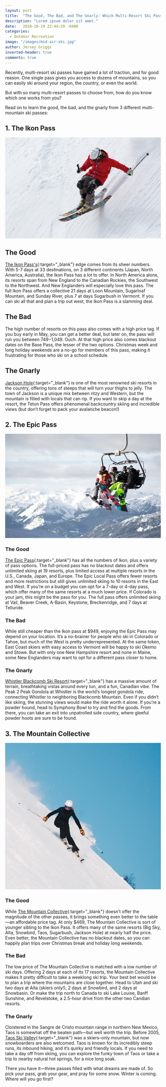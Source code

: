 ```yaml
---
layout: post
title:  "The Good, The Bad, and The Gnarly: Which Multi-Resort Ski Pass Should You Buy?"
description: "Lorem ipsum dolor sit amet."
date:   2018-10-19 22:44:29 -0400
categories:
  - Outdoor Recreation
image: "/images/mid-air-ski.jpg"
author: Jersey Griggs
inverted-header: true
comments: true
---
```



Recently, multi-resort ski passes have gained a lot of traction, and for good reason. One single pass gives you access to dozens of mountains, so you can easily ski around your region, the country, or even the world.

But with so many multi-resort passes to choose from, how do you know which one works from you?

Read on to learn the good, the bad, and the gnarly from 3 different multi-mountain ski passes:

## 1. The Ikon Pass

![This is alt text](/images/cool-man.jpg)

## The Good
[The Ikon Pass's](https://www.ikonpass.com/en){:target="_blank"} edge comes from its sheer numbers. With 5-7 days at 33 destinations, on 3 different continents (Japan, North America, Australia), the Ikon Pass has a lot to offer. In North America alone, its resorts span from New England to the Canadian Rockies, the Southwest to the Northwest. And New Englanders will especially love this pass. The full Ikon Pass offers a collective 21 days at Loon Mountain, Sugarloaf Mountain, and Sunday River, plus 7 at days Sugarbush in Vermont. If you can ski all that and plan a trip out west, the Ikon Pass is a slamming deal.

## The Bad
The high number of resorts on this pass also comes with a high price tag. If you buy early in May, you can get a better deal, but later on, the pass will run you between $749-$1,049. Ouch. At that high price also comes blackout dates on the Base Pass, the lesser of the two options. Christmas week and long holiday weekends are a no-go for members of this pass, making it frustrating for those who ski on a school schedule.


## The Gnarly
[Jackson Hole](https://www.whistlerblackcomb.com/){:target="_blank"}  is one of the most renowned ski resorts in the country, offering tons of steeps that will turn your thighs to jelly. The town of Jackson is a unique mix between ritzy and Western, but the mountain is filled with locals that can rip. If you want to skip a day at the resort, the Teton Pass offers phenomenal backcountry skiing and incredible views (but don’t forget to pack your avalanche beacon!)

## 2. The Epic Pass

![This is alt text](/images/whistler.jpg)

### The Good
[The Epic Pass](https://www.epicpass.com/en){:target="_blank"}  has all the numbers of Ikon, plus a variety of pass options. The full-priced pass has no blackout dates and offers unlimited skiing at 19 resorts, plus limited access at multiple resorts in the U.S., Canada, Japan, and Europe. The Epic Local Pass offers fewer resorts and more restrictions but still gives unlimited skiing to 10 resorts in the East and West. If you’re on a budget you can opt for a 7-day or 4-day pass, which offer many of the same resorts at a much lower price.  If Colorado is your jam, this might be the pass for you. The full pass offers unlimited skiing at Vail, Beaver Creek, A-Basin, Keystone, Breckenridge, and 7 days at Telluride.

### The Bad
While still cheaper than the Ikon pass at $949, enjoying the Epic Pass may depend on your location. It’s a no-brainer for people who ski in Colorado or Tahoe, but much of the West is pretty underrepresented. At the same token, East Coast skiers with easy access to Vermont will be happy to ski Okemo and Stowe. But with only one New Hampshire resort and none in Maine, some New Englanders may want to opt for a different pass closer to home.

### The Gnarly
[Whistler Blackcomb Ski Resort](https://www.whistlerblackcomb.com/){:target="_blank"}  has a massive amount of terrain, breathtaking vistas around every tun, and a fun, Canadian vibe. The Peak 2 Peak Gondola at Whistler is the world’s longest gondola ride, connecting Whistler to neighboring Blackcomb Mountain. Even if you didn’t like skiing, the stunning views would make the ride worth it alone. If you’re a powder hound, head to Symphony Bowl to try and find the goods. From there, you can take an exit into unpatrolled side country, where gleeful powder hoots are sure to be found. 

## 3. The Mountain Collective

![This is alt text](/images/girl-skiing-2.jpg)

### The Good
While [The Mountain Collective](https://mountaincollective.com/){:target="_blank"}  doesn’t offer the magnitude of the other passes, it brings something even better to the table—an affordable price tag. At only $469, The Mountain Collective is sort of younger sibling to the Ikon Pass. It offers many of the same resorts (Big Sky, Alta, Snowbird, Taos, Sugarbush, Jackson Hole) at nearly half the price. Even better, the Mountain Collective has no blackout dates, so you can happily plan trips over Christmas break and holiday long weekends.

### The Bad
The low price of The Mountain Collective is matched with a low number of ski days. Offering 2 days at each of its 17 resorts, the Mountain Collective makes it pretty difficult to take a weeklong ski trip. Your best bet would be to plan a trip where the mountains are close together. Head to Utah and ski two days at Alta (skiers only!), 2 days at Snowbird, and 2 days at Snowbasin. Or make the trip north to Canada to ski Lake Louise, Banff Sunshine, and Revelstoke, a 2.5-hour drive from the other two Candian resorts.

### The Gnarly
Cloistered in the Sangre de Cristo mountain range in northern New Mexico, Taos is somewhat off the beaten path—but well worth the trip. Before 2005, [Taos Ski Valley](https://www.skitaos.com/){:target="_blank"}  was a skiers-only mountain, but now snowboarders are also welcomed. Taos is known for its incredibly steep runs, its inbound hiking, and it’s quirky and friendly locals. If you need to take a day off from skiing, you can explore the funky town of Taos or take a trip to nearby natural hot springs, for a nice long soak.

There you have it—three passes filled with what dreams are made of. So pick your pass, grab your gear, and pray for some snow. Winter is coming. Where will you go first?



